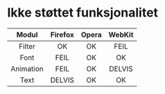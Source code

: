 # Ikke støttet funksjonalitet #

| Modul     | Firefox | Opera | WebKit |
|:---------:|:-------:|:-----:|:------:|
| Filter    | OK      | OK    | FEIL   |
| Font      | FEIL    | OK    | OK     |
| Animation | FEIL    | OK    | DELVIS |
| Text      | DELVIS  | OK    | OK     |

